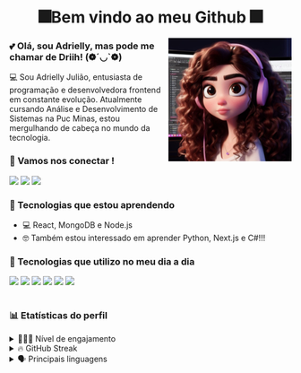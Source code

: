 <h1 align=center> 🎆Bem vindo ao meu Github 🎆 </h1> 

<div>
 <img height="220px" align="right" alt="HMTL5" src="./assents/BonequinhaEu.jpg" />
</div>

 ### 💕 Olá, sou Adrielly, mas pode me chamar de Driih! (❁´◡`❁)
💻 Sou Adrielly Julião, entusiasta de programação e desenvolvedora frontend em constante evolução. Atualmente cursando Análise e Desenvolvimento de Sistemas na Puc Minas, estou mergulhando de cabeça no mundo da tecnologia.

### 💬 Vamos nos conectar !
<a href="https://instagram.com/driihjuliao" target="_blank"><img src="https://img.shields.io/badge/-Instagram-%23E4405F?style=for-the-badge&logo=instagram&logoColor=white" target="_blank"></a>
<a href = "mailto:adriellyvespa15@gmail.com"><img src="https://img.shields.io/badge/-Gmail-%23333?style=for-the-badge&logo=gmail&logoColor=white" target="_blank"></a>
<a href="https://www.linkedin.com/in/adriellyjuliao/" target="_blank"><img src="https://img.shields.io/badge/-LinkedIn-%230077B5?style=for-the-badge&logo=linkedin&logoColor=white" target="_blank"></a> 

### 🌱 Tecnologias que estou aprendendo
- 💻 React, MongoDB e Node.js 
- 🤓 Também estou interessado em aprender Python, Next.js e C#!!!

### 🚀 Tecnologias que utilizo no meu dia a dia

<div style="display: inline_block">
   <img  src="https://img.shields.io/badge/html5%20-%23E34F26.svg?&style=for-the-badge&logo=html5&logoColor=white"/> 
    <img src="https://img.shields.io/badge/css3%20-%231572B6.svg?&style=for-the-badge&logo=css3&logoColor=white"/>
    <img src="https://img.shields.io/badge/JavaScript-F7DF1E?style=for-the-badge&logo=javascript&logoColor=black"/>
    <img src="https://img.shields.io/badge/React-20232A?style=for-the-badge&logo=react&logoColor=61DAFB" />
    <img src="https://img.shields.io/badge/Notion-000000?style=for-the-badge&logo=notion&logoColor=white" />
   <img src="https://img.shields.io/badge/Trello-0052CC?style=for-the-badge&logo=trello&logoColor=white" />
</div><br/>

### 📊  Etatísticas do perfil
<details>
  <summary>  👩🏽‍🎓 Nível de engajamento </summary>
  <p>
    <img src="https://github-readme-stats.vercel.app/api?username=AdriellyJuliao&show_icons=true&theme=radical" alt="GitHub Stats">
  </p>
</details>
<details>
  <summary> 🔥 GitHub Streak </summary>
  <p> 
    <p>
    <img src="https://streak-stats.demolab.com?user=AdriellyJuliao&theme=radical&hide_border=true&locale=en" alt="GitHub Streak">
  </p>
  </p>
</details>
<details>
  <summary> 🗣️ Principais linguagens </summary>
  <p>
    <img src="https://github-readme-stats.vercel.app/api/top-langs/?username=AdriellyJuliao&size_weight=0.5&theme=radical" alt="Top Langs">
  </p>
</details>
